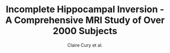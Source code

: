 ---
cat: gaia
subcat: architecture
bestof: false
author: Claire Cury et al.
title: Incomplete Hippocampal Inversion - A Comprehensive MRI Study of Over 2000 Subjects
journal: FRONTIERS IN NEUROANATOMY
year: 2015
type: article
doi: 10.3389/fnana.2015.00160
---